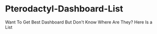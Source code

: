# Pterodactyl-Dashboard-List
Want To Get Best Dashboard But Don't Know Where Are They? Here Is a List
